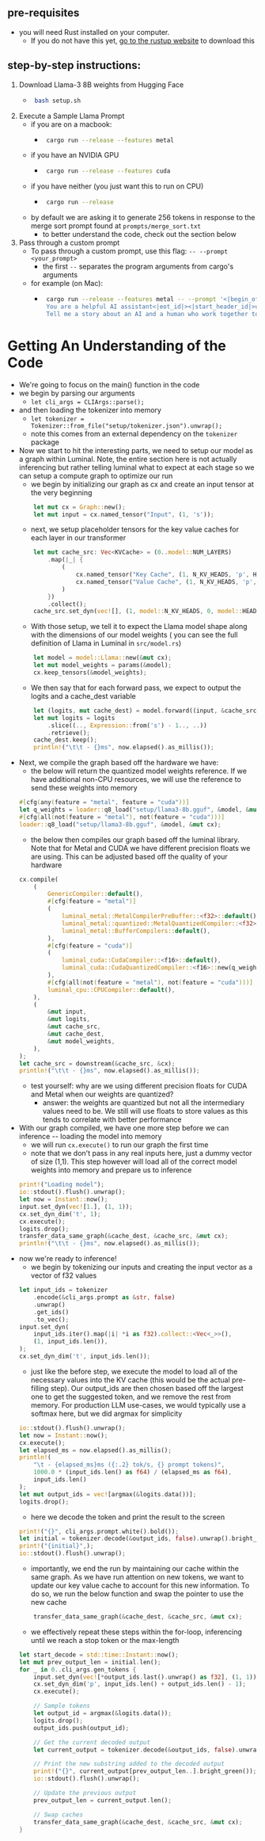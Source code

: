 ## pre-requisites
- you will need Rust installed on your computer.
    - If you do not have this yet, [go to the rustup website](https://rustup.rs/) to download this

## step-by-step instructions:
1. Download Llama-3 8B weights from Hugging Face
    -  ```bash
        bash setup.sh
        ```
2. Execute a Sample Llama Prompt
    - if you are on a macbook:
        -  ```bash
            cargo run --release --features metal
            ```
    - if you have an NVIDIA GPU
        -  ```bash
            cargo run --release --features cuda
            ```
    - if you have neither (you just want this to run on CPU)
        -  ```bash
            cargo run --release
            ```
    - by default we are asking it to generate 256 tokens in response to the merge sort prompt found at `prompts/merge_sort.txt`
        - to better understand the code, check out the section below
3. Pass through a custom prompt
    - To pass through a custom prompt, use this flag: `-- --prompt <your_prompt>`
        - the first `--` separates the program arguments from cargo's arguments
    - for example (on Mac):
        -  ```bash
            cargo run --release --features metal -- --prompt '<|begin_of_text|><|start_header_id|>system<|end_header_id|> \
            You are a helpful AI assistant<|eot_id|><|start_header_id|>user<|end_header_id|> \
            Tell me a story about an AI and a human who work together to save the world<|eot_id|><|start_header_id|>assistant<|end_header_id|>'
            ```

# Getting An Understanding of the Code
- We're going to focus on the main() function in the code
- we begin by parsing our arguments
    - `let cli_args = CLIArgs::parse();`
- and then loading the tokenizer into memory
    - `let tokenizer = Tokenizer::from_file("setup/tokenizer.json").unwrap();`
    - note this comes from an external dependency on the `tokenizer` package
- Now we start to hit the interesting parts, we need to setup our model as a graph within Luminal. Note, the entire section here is not actually inferencing but rather telling luminal what to expect at each stage so we can setup a compute graph to optimize our run
    - we begin by initializing our graph as cx and create an input tensor at the very beginning
    ```rs
        let mut cx = Graph::new();
        let mut input = cx.named_tensor("Input", (1, 's'));
    ```
    - next, we setup placeholder tensors for the key value caches for each layer in our transformer
    ```rs
        let mut cache_src: Vec<KVCache> = (0..model::NUM_LAYERS)
            .map(|_| {
                (
                    cx.named_tensor("Key Cache", (1, N_KV_HEADS, 'p', HEAD_DIM)),
                    cx.named_tensor("Value Cache", (1, N_KV_HEADS, 'p', HEAD_DIM)),
                )
            })
            .collect();
        cache_src.set_dyn(vec![], (1, model::N_KV_HEADS, 0, model::HEAD_DIM));
    ```
    - With those setup, we tell it to expect the Llama model shape along with the dimensions of our model weights ( you can see the full definition of Llama in Luminal in `src/model.rs`)
    ```rs
        let model = model::Llama::new(&mut cx);
        let mut model_weights = params(&model);
        cx.keep_tensors(&model_weights);
    ```
    - We then say that for each forward pass, we expect to output the logits and a cache_dest variable
    ```rs
        let (logits, mut cache_dest) = model.forward((input, &cache_src));
        let mut logits = logits
            .slice((.., Expression::from('s') - 1.., ..))
            .retrieve();
        cache_dest.keep();
        println!("\t\t - {}ms", now.elapsed().as_millis());
    ```
- Next, we compile the graph based off the hardware we have:
    - the below will return the quantized model weights reference. If we have additional non-CPU resources, we will use the reference to send these weights into memory
    ```rs
    #[cfg(any(feature = "metal", feature = "cuda"))]
    let q_weights = loader::q8_load("setup/llama3-8b.gguf", &model, &mut cx);
    #[cfg(all(not(feature = "metal"), not(feature = "cuda")))]
    loader::q8_load("setup/llama3-8b.gguf", &model, &mut cx);
    ```
    - the below then compiles our graph based off the luminal library. Note that for Metal and CUDA we have different precision floats we are using. This can be adjusted based off the quality of your hardware
    ```rs
    cx.compile(
        (
            GenericCompiler::default(),
            #[cfg(feature = "metal")]
            (
                luminal_metal::MetalCompilerPreBuffer::<f32>::default(),
                luminal_metal::quantized::MetalQuantizedCompiler::<f32>::new(q_weights),
                luminal_metal::BufferCompilers::default(),
            ),
            #[cfg(feature = "cuda")]
            (
                luminal_cuda::CudaCompiler::<f16>::default(),
                luminal_cuda::CudaQuantizedCompiler::<f16>::new(q_weights),
            ),
            #[cfg(all(not(feature = "metal"), not(feature = "cuda")))]
            luminal_cpu::CPUCompiler::default(),
        ),
        (
            &mut input,
            &mut logits,
            &mut cache_src,
            &mut cache_dest,
            &mut model_weights,
        ),
    );
    let cache_src = downstream(&cache_src, &cx);
    println!("\t\t - {}ms", now.elapsed().as_millis());
    ```
    - test yourself: why are we using different precision floats for CUDA and Metal when our weights are quantized?
        - answer: the weights are quantized but not all the intermediary values need to be. We still will use floats to store values as this tends to correlate with better performance
- With our graph compiled, we have one more step before we can inference -- loading the model into memory
    - we will run `cx.execute()` to run our graph the first time
    - note that we don't pass in any real inputs here, just a dummy vector of size (1,1). This step however will load all of the correct model weights into memory and prepare us to inference
    ```rs
    print!("Loading model");
    io::stdout().flush().unwrap();
    let now = Instant::now();
    input.set_dyn(vec![1.], (1, 1));
    cx.set_dyn_dim('t', 1);
    cx.execute();
    logits.drop();
    transfer_data_same_graph(&cache_dest, &cache_src, &mut cx);
    println!("\t\t - {}ms", now.elapsed().as_millis());
    ```
- now we're ready to inference!
    - we begin by tokenizing our inputs and creating the input vector as a vector of f32 values
    ```rs
    let input_ids = tokenizer
        .encode(&cli_args.prompt as &str, false)
        .unwrap()
        .get_ids()
        .to_vec();
    input.set_dyn(
        input_ids.iter().map(|i| *i as f32).collect::<Vec<_>>(),
        (1, input_ids.len()),
    );
    cx.set_dyn_dim('t', input_ids.len());
    ```
    - just like the before step, we execute the model to load all of the necessary values into the KV cache (this would be the actual pre-filling step). Our output_ids are then chosen based off the largest one to get the suggested token, and we remove the rest from memory. For production LLM use-cases, we would typically use a softmax here, but we did argmax for simplicity
    ```rs
    io::stdout().flush().unwrap();
    let now = Instant::now();
    cx.execute();
    let elapsed_ms = now.elapsed().as_millis();
    println!(
        "\t - {elapsed_ms}ms ({:.2} tok/s, {} prompt tokens)",
        1000.0 * (input_ids.len() as f64) / (elapsed_ms as f64),
        input_ids.len()
    );
    let mut output_ids = vec![argmax(&logits.data())];
    logits.drop();
    ```
    - here we decode the token and print the result to the screen
    ```rs
    print!("{}", cli_args.prompt.white().bold());
    let initial = tokenizer.decode(&output_ids, false).unwrap().bright_green();
    print!("{initial}",);
    io::stdout().flush().unwrap();
    ```
    - importantly, we end the run by maintaining our cache within the same graph. As we have run attention on new tokens, we want to update our key value cache to account for this new information. To do so, we run the below function and swap the pointer to use the new cache
    ```rs
        transfer_data_same_graph(&cache_dest, &cache_src, &mut cx);
    ```
    - we effectively repeat these steps within the for-loop, inferencing until we reach a stop token or the max-length
    ```rs
    let start_decode = std::time::Instant::now();
    let mut prev_output_len = initial.len();
    for _ in 0..cli_args.gen_tokens {
        input.set_dyn(vec![*output_ids.last().unwrap() as f32], (1, 1));
        cx.set_dyn_dim('p', input_ids.len() + output_ids.len() - 1);
        cx.execute();

        // Sample tokens
        let output_id = argmax(&logits.data());
        logits.drop();
        output_ids.push(output_id);

        // Get the current decoded output
        let current_output = tokenizer.decode(&output_ids, false).unwrap();

        // Print the new substring added to the decoded output
        print!("{}", current_output[prev_output_len..].bright_green());
        io::stdout().flush().unwrap();

        // Update the previous output
        prev_output_len = current_output.len();

        // Swap caches
        transfer_data_same_graph(&cache_dest, &cache_src, &mut cx);
    }
    ```